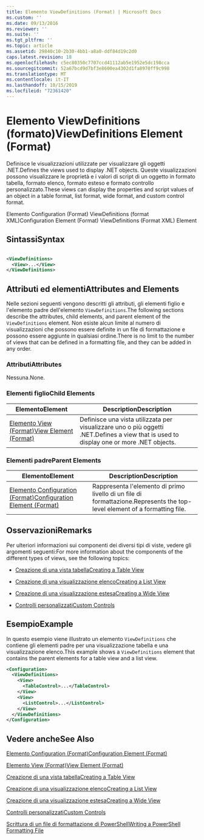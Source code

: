 ```yaml
---
title: Elemento ViewDefinitions (Format) | Microsoft Docs
ms.custom: ''
ms.date: 09/13/2016
ms.reviewer: ''
ms.suite: ''
ms.tgt_pltfrm: ''
ms.topic: article
ms.assetid: 29840c10-2b30-4bb1-a8a0-ddf84d19c2d0
caps.latest.revision: 18
ms.openlocfilehash: c5ec80350c7707ccd41112ab5e1952e5dc198cca
ms.sourcegitcommit: 52a67bcd9d7bf3e8600ea4302d1fa8970ff9c998
ms.translationtype: MT
ms.contentlocale: it-IT
ms.lasthandoff: 10/15/2019
ms.locfileid: "72361420"
---
```

# <a name="viewdefinitions-element-format"></a><span data-ttu-id="675fb-102">Elemento ViewDefinitions (formato)</span><span class="sxs-lookup"><span data-stu-id="675fb-102">ViewDefinitions Element (Format)</span></span>

<span data-ttu-id="675fb-103">Definisce le visualizzazioni utilizzate per visualizzare gli oggetti .NET.</span><span class="sxs-lookup"><span data-stu-id="675fb-103">Defines the views used to display .NET objects.</span></span> <span data-ttu-id="675fb-104">Queste visualizzazioni possono visualizzare le proprietà e i valori di script di un oggetto in formato tabella, formato elenco, formato esteso e formato controllo personalizzato.</span><span class="sxs-lookup"><span data-stu-id="675fb-104">These views can display the properties and script values of an object  in a table format, list format, wide format, and custom control format.</span></span>

<span data-ttu-id="675fb-105">Elemento Configuration (Format) ViewDefinitions (format XML)</span><span class="sxs-lookup"><span data-stu-id="675fb-105">Configuration Element (Format) ViewDefinitions (Format XML) Element</span></span>

## <a name="syntax"></a><span data-ttu-id="675fb-106">Sintassi</span><span class="sxs-lookup"><span data-stu-id="675fb-106">Syntax</span></span>

```xml

<ViewDefinitions>
  <View>...</View>
</ViewDefinitions>
```

## <a name="attributes-and-elements"></a><span data-ttu-id="675fb-107">Attributi ed elementi</span><span class="sxs-lookup"><span data-stu-id="675fb-107">Attributes and Elements</span></span>

<span data-ttu-id="675fb-108">Nelle sezioni seguenti vengono descritti gli attributi, gli elementi figlio e l'elemento padre dell'elemento `ViewDefinitions`.</span><span class="sxs-lookup"><span data-stu-id="675fb-108">The following sections describe the attributes, child elements, and parent element of the `ViewDefinitions` element.</span></span> <span data-ttu-id="675fb-109">Non esiste alcun limite al numero di visualizzazioni che possono essere definite in un file di formattazione e possono essere aggiunte in qualsiasi ordine.</span><span class="sxs-lookup"><span data-stu-id="675fb-109">There is no limit to the number of views that can be defined in a formatting file, and they can be added in any order.</span></span>

### <a name="attributes"></a><span data-ttu-id="675fb-110">Attributi</span><span class="sxs-lookup"><span data-stu-id="675fb-110">Attributes</span></span>

<span data-ttu-id="675fb-111">Nessuna.</span><span class="sxs-lookup"><span data-stu-id="675fb-111">None.</span></span>

### <a name="child-elements"></a><span data-ttu-id="675fb-112">Elementi figlio</span><span class="sxs-lookup"><span data-stu-id="675fb-112">Child Elements</span></span>

|<span data-ttu-id="675fb-113">Elemento</span><span class="sxs-lookup"><span data-stu-id="675fb-113">Element</span></span>|<span data-ttu-id="675fb-114">Description</span><span class="sxs-lookup"><span data-stu-id="675fb-114">Description</span></span>|
|-------------|-----------------|
|[<span data-ttu-id="675fb-115">Elemento View (Format)</span><span class="sxs-lookup"><span data-stu-id="675fb-115">View Element (Format)</span></span>](./view-element-format.md)|<span data-ttu-id="675fb-116">Definisce una vista utilizzata per visualizzare uno o più oggetti .NET.</span><span class="sxs-lookup"><span data-stu-id="675fb-116">Defines a view that is used to display one or more .NET objects.</span></span>|

### <a name="parent-elements"></a><span data-ttu-id="675fb-117">Elementi padre</span><span class="sxs-lookup"><span data-stu-id="675fb-117">Parent Elements</span></span>

|<span data-ttu-id="675fb-118">Elemento</span><span class="sxs-lookup"><span data-stu-id="675fb-118">Element</span></span>|<span data-ttu-id="675fb-119">Description</span><span class="sxs-lookup"><span data-stu-id="675fb-119">Description</span></span>|
|-------------|-----------------|
|[<span data-ttu-id="675fb-120">Elemento Configuration (Format)</span><span class="sxs-lookup"><span data-stu-id="675fb-120">Configuration Element (Format)</span></span>](./configuration-element-format.md)|<span data-ttu-id="675fb-121">Rappresenta l'elemento di primo livello di un file di formattazione.</span><span class="sxs-lookup"><span data-stu-id="675fb-121">Represents the top-level element of a formatting file.</span></span>|

## <a name="remarks"></a><span data-ttu-id="675fb-122">Osservazioni</span><span class="sxs-lookup"><span data-stu-id="675fb-122">Remarks</span></span>

<span data-ttu-id="675fb-123">Per ulteriori informazioni sui componenti dei diversi tipi di viste, vedere gli argomenti seguenti:</span><span class="sxs-lookup"><span data-stu-id="675fb-123">For more information about the components of the different types of views, see the following topics:</span></span>

- [<span data-ttu-id="675fb-124">Creazione di una vista tabella</span><span class="sxs-lookup"><span data-stu-id="675fb-124">Creating a Table View</span></span>](./creating-a-table-view.md)

- [<span data-ttu-id="675fb-125">Creazione di una visualizzazione elenco</span><span class="sxs-lookup"><span data-stu-id="675fb-125">Creating a List View</span></span>](./creating-a-list-view.md)

- [<span data-ttu-id="675fb-126">Creazione di una visualizzazione estesa</span><span class="sxs-lookup"><span data-stu-id="675fb-126">Creating a Wide View</span></span>](./creating-a-wide-view.md)

- [<span data-ttu-id="675fb-127">Controlli personalizzati</span><span class="sxs-lookup"><span data-stu-id="675fb-127">Custom Controls</span></span>](./creating-custom-controls.md)

## <a name="example"></a><span data-ttu-id="675fb-128">Esempio</span><span class="sxs-lookup"><span data-stu-id="675fb-128">Example</span></span>

<span data-ttu-id="675fb-129">In questo esempio viene illustrato un elemento `ViewDefinitions` che contiene gli elementi padre per una visualizzazione tabella e una visualizzazione elenco.</span><span class="sxs-lookup"><span data-stu-id="675fb-129">This example shows a `ViewDefinitions` element that contains the parent elements for a table view and a list view.</span></span>

```xml
<Configuration>
  <ViewDefinitions>
    <View>
      <TableControl>...</TableControl>
    </View>
    <View>
      <ListControl>...</ListControl>
    </View>
  </ViewDefinitions>
</Configuration>
```

## <a name="see-also"></a><span data-ttu-id="675fb-130">Vedere anche</span><span class="sxs-lookup"><span data-stu-id="675fb-130">See Also</span></span>

[<span data-ttu-id="675fb-131">Elemento Configuration (Format)</span><span class="sxs-lookup"><span data-stu-id="675fb-131">Configuration Element (Format)</span></span>](./configuration-element-format.md)

[<span data-ttu-id="675fb-132">Elemento View (Format)</span><span class="sxs-lookup"><span data-stu-id="675fb-132">View Element (Format)</span></span>](./view-element-format.md)

[<span data-ttu-id="675fb-133">Creazione di una vista tabella</span><span class="sxs-lookup"><span data-stu-id="675fb-133">Creating a Table View</span></span>](./creating-a-table-view.md)

[<span data-ttu-id="675fb-134">Creazione di una visualizzazione elenco</span><span class="sxs-lookup"><span data-stu-id="675fb-134">Creating a List View</span></span>](./creating-a-list-view.md)

[<span data-ttu-id="675fb-135">Creazione di una visualizzazione estesa</span><span class="sxs-lookup"><span data-stu-id="675fb-135">Creating a Wide View</span></span>](./creating-a-wide-view.md)

[<span data-ttu-id="675fb-136">Controlli personalizzati</span><span class="sxs-lookup"><span data-stu-id="675fb-136">Custom Controls</span></span>](./creating-custom-controls.md)

[<span data-ttu-id="675fb-137">Scrittura di un file di formattazione di PowerShell</span><span class="sxs-lookup"><span data-stu-id="675fb-137">Writing a PowerShell Formatting File</span></span>](./writing-a-powershell-formatting-file.md)
